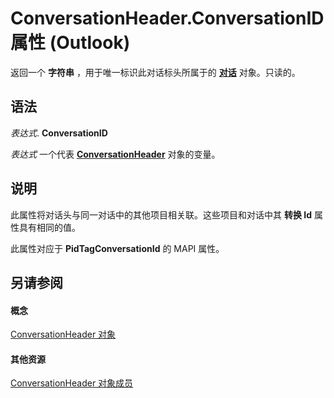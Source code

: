 
# ConversationHeader.ConversationID 属性 (Outlook)

返回一个 **字符串** ，用于唯一标识此对话标头所属于的 **[对话](2705d38a-ebc0-e5a7-208b-ffe1f5446b1b.md)** 对象。只读的。


## 语法

 _表达式_. **ConversationID**

 _表达式_ 一个代表 **[ConversationHeader](5142d5f7-55c1-4d9d-3a11-d25c8763fcb7.md)** 对象的变量。


## 说明

此属性将对话头与同一对话中的其他项目相关联。这些项目和对话中其 **转换 Id** 属性具有相同的值。

此属性对应于 **PidTagConversationId** 的 MAPI 属性。


## 另请参阅


#### 概念


[ConversationHeader 对象](5142d5f7-55c1-4d9d-3a11-d25c8763fcb7.md)
#### 其他资源


[ConversationHeader 对象成员](c67a23e5-81aa-98dd-493f-f05d169d9fb8.md)